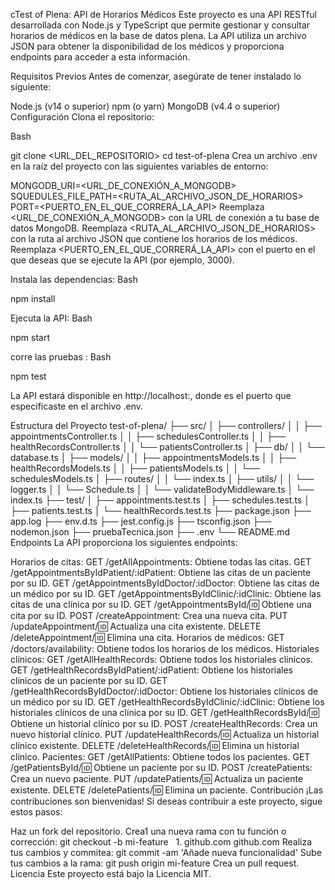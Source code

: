 cTest of Plena: API de Horarios Médicos
Este proyecto es una API RESTful desarrollada con Node.js y TypeScript que permite gestionar y consultar horarios de médicos en la base de datos plena. La API utiliza un archivo JSON para obtener la disponibilidad de los médicos y proporciona endpoints para acceder a esta información.

Requisitos Previos
Antes de comenzar, asegúrate de tener instalado lo siguiente:

Node.js (v14 o superior)
npm (o yarn)
MongoDB (v4.4 o superior)
Configuración
Clona el repositorio:

Bash

git clone <URL_DEL_REPOSITORIO>
cd test-of-plena
Crea un archivo .env en la raíz del proyecto con las siguientes variables de entorno:

MONGODB_URI=<URL_DE_CONEXIÓN_A_MONGODB>
SQUEDULES_FILE_PATH=<RUTA_AL_ARCHIVO_JSON_DE_HORARIOS>
PORT=<PUERTO_EN_EL_QUE_CORRERÁ_LA_API>
Reemplaza <URL_DE_CONEXIÓN_A_MONGODB> con la URL de conexión a tu base de datos MongoDB.
Reemplaza <RUTA_AL_ARCHIVO_JSON_DE_HORARIOS> con la ruta al archivo JSON que contiene los horarios de los médicos.
Reemplaza <PUERTO_EN_EL_QUE_CORRERÁ_LA_API> con el puerto en el que deseas que se ejecute la API (por ejemplo, 3000).

Instala las dependencias:
Bash

npm install

Ejecuta la API:
Bash

npm  start

corre las pruebas :
Bash

npm  test

La API estará disponible en http://localhost:<PUERTO>, donde <PUERTO> es el puerto que especificaste en el archivo .env.

Estructura del Proyecto
test-of-plena/
├── src/
│   ├── controllers/
│   │   ├── appointmentsController.ts
│   │   ├── schedulesController.ts
│   │   ├── healthRecordsController.ts
│   │   └── patientsController.ts
│   ├── db/
│   │   └── database.ts
│   ├── models/
│   │   ├── appointmentsModels.ts
│   │   ├── healthRecordsModels.ts
│   │   ├── patientsModels.ts
│   │   └── schedulesModels.ts
│   ├── routes/
│   │   └── index.ts
│   ├── utils/
│   │   └── logger.ts
│   │   └── Schedule.ts
│   │   └── validateBodyMiddleware.ts
│   └── index.ts
├── test/
│   ├── appointments.test.ts
│   ├── schedules.test.ts
│   ├── patients.test.ts
│   └── healthRecords.test.ts
├── package.json
├── app.log
├── env.d.ts
├── jest.config.js
├── tsconfig.json
├── nodemon.json
├── pruebaTecnica.json
├── .env
└── README.md
Endpoints
La API proporciona los siguientes endpoints:

Horarios de citas:
GET /getAllAppointments: Obtiene todas las citas.
GET /getAppointmentsByIdPatient/:idPatient: Obtiene las citas de un paciente por su ID.
GET /getAppointmentsByIdDoctor/:idDoctor: Obtiene las citas de un médico por su ID.
GET /getAppointmentsByIdClinic/:idClinic: Obtiene las citas de una clínica por su ID.
GET /getAppointmentsById/:id: Obtiene una cita por su ID.
POST /createAppointment: Crea una nueva cita.
PUT /updateAppointment/:id: Actualiza una cita existente.
DELETE /deleteAppointment/:id: Elimina una cita.
Horarios de médicos:
GET /doctors/availability: Obtiene todos los horarios de los médicos.
Historiales clínicos:
GET /getAllHealthRecords: Obtiene todos los historiales clínicos.
GET /getHealthRecordsByIdPatient/:idPatient: Obtiene los historiales clínicos de un paciente por su ID.
GET /getHealthRecordsByIdDoctor/:idDoctor: Obtiene los historiales clínicos de un médico por su ID.
GET /getHealthRecordsByIdClinic/:idClinic: Obtiene los historiales clínicos de una clínica por su ID.
GET /getHealthRecordsById/:id: Obtiene un historial clínico por su ID.
POST /createHealthRecords: Crea un nuevo historial clínico.
PUT /updateHealthRecords/:id: Actualiza un historial clínico existente.
DELETE /deleteHealthRecords/:id: Elimina un historial clínico.
Pacientes:
GET /getAllPatients: Obtiene todos los pacientes.
GET /getPatientsById/:id: Obtiene un paciente por su ID.
POST /createPatients: Crea un nuevo paciente.
PUT /updatePatients/:id: Actualiza un paciente existente.
DELETE /deletePatients/:id: Elimina un paciente.
Contribución
¡Las contribuciones son bienvenidas! Si deseas contribuir a este proyecto, sigue estos pasos:

Haz un fork del repositorio.
Crea1 una nueva rama con tu función o corrección: git checkout -b mi-feature   
1.
github.com
github.com
Realiza tus cambios y commitea: git commit -am 'Añade nueva funcionalidad'
Sube tus cambios a la rama: git push origin mi-feature
Crea un pull request.
Licencia
Este proyecto está bajo la Licencia MIT.